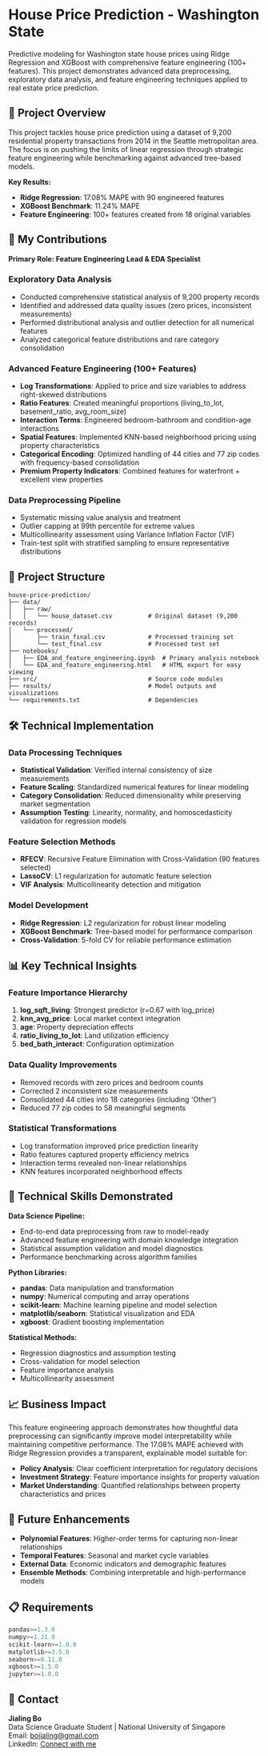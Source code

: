 # House Price Prediction - Washington State

Predictive modeling for Washington state house prices using Ridge Regression and XGBoost with comprehensive feature engineering (100+ features). This project demonstrates advanced data preprocessing, exploratory data analysis, and feature engineering techniques applied to real estate price prediction.

## 🎯 Project Overview

This project tackles house price prediction using a dataset of 9,200 residential property transactions from 2014 in the Seattle metropolitan area. The focus is on pushing the limits of linear regression through strategic feature engineering while benchmarking against advanced tree-based models.

**Key Results:**
- **Ridge Regression**: 17.08% MAPE with 90 engineered features
- **XGBoost Benchmark**: 11.24% MAPE 
- **Feature Engineering**: 100+ features created from 18 original variables

## 🔧 My Contributions

**Primary Role: Feature Engineering Lead & EDA Specialist**

### Exploratory Data Analysis
- Conducted comprehensive statistical analysis of 9,200 property records
- Identified and addressed data quality issues (zero prices, inconsistent measurements)
- Performed distributional analysis and outlier detection for all numerical features
- Analyzed categorical feature distributions and rare category consolidation

### Advanced Feature Engineering (100+ Features)
- **Log Transformations**: Applied to price and size variables to address right-skewed distributions
- **Ratio Features**: Created meaningful proportions (living_to_lot, basement_ratio, avg_room_size)
- **Interaction Terms**: Engineered bedroom-bathroom and condition-age interactions
- **Spatial Features**: Implemented KNN-based neighborhood pricing using property characteristics
- **Categorical Encoding**: Optimized handling of 44 cities and 77 zip codes with frequency-based consolidation
- **Premium Property Indicators**: Combined features for waterfront + excellent view properties

### Data Preprocessing Pipeline
- Systematic missing value analysis and treatment
- Outlier capping at 99th percentile for extreme values
- Multicollinearity assessment using Variance Inflation Factor (VIF)
- Train-test split with stratified sampling to ensure representative distributions

## 📁 Project Structure

```
house-price-prediction/
├── data/
│   ├── raw/
│   │   └── house_dataset.csv          # Original dataset (9,200 records)
│   └── processed/
│       ├── train_final.csv            # Processed training set
│       └── test_final.csv             # Processed test set
├── notebooks/
│   ├── EDA_and_feature_engineering.ipynb  # Primary analysis notebook
│   └── EDA_and_feature_engineering.html   # HTML export for easy viewing
├── src/                               # Source code modules
├── results/                           # Model outputs and visualizations
└── requirements.txt                   # Dependencies
```

## 🛠 Technical Implementation

### Data Processing Techniques
- **Statistical Validation**: Verified internal consistency of size measurements
- **Feature Scaling**: Standardized numerical features for linear modeling
- **Category Consolidation**: Reduced dimensionality while preserving market segmentation
- **Assumption Testing**: Linearity, normality, and homoscedasticity validation for regression models

### Feature Selection Methods
- **RFECV**: Recursive Feature Elimination with Cross-Validation (90 features selected)
- **LassoCV**: L1 regularization for automatic feature selection
- **VIF Analysis**: Multicollinearity detection and mitigation

### Model Development
- **Ridge Regression**: L2 regularization for robust linear modeling
- **XGBoost Benchmark**: Tree-based model for performance comparison
- **Cross-Validation**: 5-fold CV for reliable performance estimation

## 📊 Key Technical Insights

### Feature Importance Hierarchy
1. **log_sqft_living**: Strongest predictor (r=0.67 with log_price)
2. **knn_avg_price**: Local market context integration
3. **age**: Property depreciation effects
4. **ratio_living_to_lot**: Land utilization efficiency
5. **bed_bath_interact**: Configuration optimization

### Data Quality Improvements
- Removed records with zero prices and bedroom counts
- Corrected 2 inconsistent size measurements
- Consolidated 44 cities into 18 categories (including 'Other')
- Reduced 77 zip codes to 58 meaningful segments

### Statistical Transformations
- Log transformation improved price prediction linearity
- Ratio features captured property efficiency metrics
- Interaction terms revealed non-linear relationships
- KNN features incorporated neighborhood effects

## 🚀 Technical Skills Demonstrated

**Data Science Pipeline:**
- End-to-end data preprocessing from raw to model-ready
- Advanced feature engineering with domain knowledge integration
- Statistical assumption validation and model diagnostics
- Performance benchmarking across algorithm families

**Python Libraries:**
- **pandas**: Data manipulation and transformation
- **numpy**: Numerical computing and array operations
- **scikit-learn**: Machine learning pipeline and model selection
- **matplotlib/seaborn**: Statistical visualization and EDA
- **xgboost**: Gradient boosting implementation

**Statistical Methods:**
- Regression diagnostics and assumption testing
- Cross-validation for model selection
- Feature importance analysis
- Multicollinearity assessment

## 📈 Business Impact

This feature engineering approach demonstrates how thoughtful data preprocessing can significantly improve model interpretability while maintaining competitive performance. The 17.08% MAPE achieved with Ridge Regression provides a transparent, explainable model suitable for:

- **Policy Analysis**: Clear coefficient interpretation for regulatory decisions
- **Investment Strategy**: Feature importance insights for property valuation
- **Market Understanding**: Quantified relationships between property characteristics and prices

## 🔄 Future Enhancements

- **Polynomial Features**: Higher-order terms for capturing non-linear relationships
- **Temporal Features**: Seasonal and market cycle variables
- **External Data**: Economic indicators and demographic features
- **Ensemble Methods**: Combining interpretable and high-performance models

## 📋 Requirements

```python
pandas>=1.3.0
numpy>=1.21.0
scikit-learn>=1.0.0
matplotlib>=3.5.0
seaborn>=0.11.0
xgboost>=1.5.0
jupyter>=1.0.0
```

## 📧 Contact

**Jialing Bo**  
Data Science Graduate Student | National University of Singapore  
Email: bojialing@gmail.com  
LinkedIn: [Connect with me](https://linkedin.com/in/your-profile)
